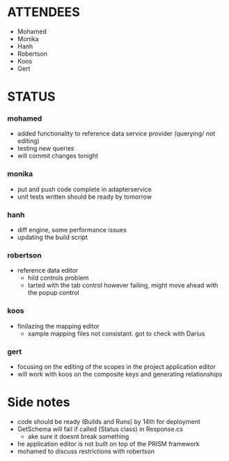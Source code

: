 # ATTENDEES #
  * Mohamed
  * Monika
  * Hanh
  * Robertson
  * Koos
  * Gert

# STATUS #
### mohamed ###
  * added functionality to reference data service provider (querying/ not editing)
  * testing new queries
  * will commit changes tonight
### monika ###
  * put and push code complete in adapterservice
  * unit tests written should be ready by tomorrow
### hanh ###
  * diff engine, some performance issues
  * updating the build script
### robertson ###
  * reference data editor
    * hild controls problem
    * tarted with the tab control however failing, might move ahead with the popup control
### koos ###
  * finilazing the mapping editor
    * xample mapping files not consistant. got to check with Darius
### gert ###
  * focusing on the editing of the scopes in the project application editor
  * will work with koos on the composite keys and generating relationships


# Side notes #
  * code should be ready (Builds and Runs) by 14th for deployment
  * GetSchema will fail if called (Status class) in Response.cs
    * ake sure it doesnt break something
  * he application editor is not built on top of the PRISM framework
  * mohamed to discuss restrictions with robertson